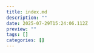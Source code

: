 ```yaml
---
title: index.md
description: ""
date: 2025-07-29T15:24:06.112Z
preview: ""
tags: []
categories: []
---
```

